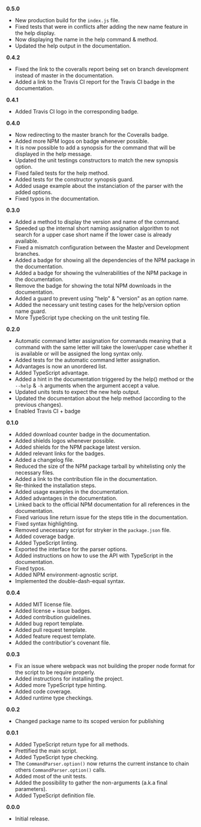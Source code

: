 **0.5.0**
- New production build for the `index.js` file.
- Fixed tests that were in conflicts after adding the new name feature in the help display.
- Now displaying the name in the help command & method.
- Updated the help output in the documentation.

**0.4.2**
- Fixed the link to the coveralls report being set on branch development instead of master in the documentation.
- Added a link to the Travis CI report for the Travis CI badge in the documentation.

**0.4.1**
- Added Travis CI logo in the corresponding badge.

**0.4.0**
- Now redirecting to the master branch for the Coveralls badge.
- Added more NPM logos on badge whenever possible.
- It is now possible to add a synopsis for the command that will be displayed in the help message.
- Updated the unit testings constructors to match the new synopsis option.
- Fixed failed tests for the help method.
- Added tests for the constructor synopsis guard.
- Added usage example about the instanciation of the parser with the added options.
- Fixed typos in the documentation.

**0.3.0**
- Added a method to display the version and name of the command.
- Speeded up the internal short naming assignation algorithm to not search for a upper case short name if the lower case is already available.
- Fixed a mismatch configuration between the Master and Development branches.
- Added a badge for showing all the dependencies of the NPM package in the documentation.
- Added a badge for showing the vulnerabilities of the NPM package in the documentation.
- Remove the badge for showing the total NPM downloads in the documentation.
- Added a guard to prevent using "help" & "version" as an option name.
- Added the necessary unit testing cases for the help/version option name guard.
- More TypeScript type checking on the unit testing file.

**0.2.0**
- Automatic command letter assignation for commands meaning that a command with the same letter will take the lower/upper case whether it is available or will be assigned the long syntax only.
- Added tests for the automatic command letter assignation.
- Advantages is now an unordered list.
- Added TypeScript advantage.
- Added a hint in the documentation triggered by the help() method or the `--help` & `-h` arguments when the argument accept a value.
- Updated units tests to expect the new help output.
- Updated the documentation about the help method (according to the previous changes).
- Enabled Travis CI + badge

**0.1.0**
- Added download counter badge in the documentation.
- Added shields logos whenever possible.
- Added shields for the NPM package latest version.
- Added relevant links for the badges.
- Added a changelog file.
- Reduced the size of the NPM package tarball by whitelisting only the necessary files.
- Added a link to the contribution file in the documentation.
- Re-thinked the installation steps.
- Added usage examples in the documentation.
- Added advantages in the documentation.
- Linked back to the official NPM documentation for all references in the documentation.
- Fixed various line return issue for the steps title in the documentation.
- Fixed syntax highlighting.
- Removed unecessary script for stryker in the `package.json` file.
- Added coverage badge.
- Added TypeScript linting.
- Exported the interface for the parser options.
- Added instructions on how to use the API with TypeScript in the documentation.
- Fixed typos.
- Added NPM environment-agnostic script.
- Implemented the double-dash-equal syntax.

**0.0.4**
- Added MIT license file.
- Added license + issue badges.
- Added contribution guidelines.
- Added bug report template.
- Added pull request template.
- Added feature request template.
- Added the contributior's covenant file.

**0.0.3**
- Fix an issue where webpack was not building the proper node format for the script to be require properly.
- Added instructions for installing the project.
- Added more TypeScript type hinting.
- Added code coverage.
- Added runtime type checkings.

**0.0.2**
- Changed package name to its scoped version for publishing

**0.0.1**
- Added TypeScript return type for all methods.
- Prettified the main script.
- Added TypeScript type checking.
- The `CommandParser.option()` now returns the current instance to chain others `CommandParser.option()` calls.
- Added most of the unit tests.
- Added the possibility to gather the non-arguments (a.k.a final parameters).
- Added TypeScript definition file.


**0.0.0**
- Initial release.